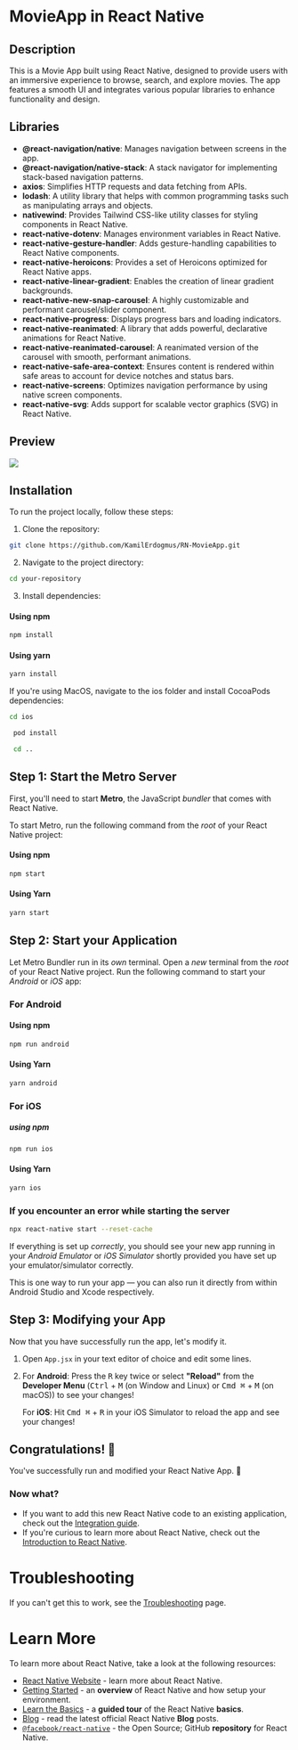 # MovieApp in React Native

## Description

This is a Movie App built using React Native, designed to provide users with an immersive experience to browse, search, and explore movies. The app features a smooth UI and integrates various popular libraries to enhance functionality and design.

## Libraries

- **@react-navigation/native**: Manages navigation between screens in the app.
- **@react-navigation/native-stack**: A stack navigator for implementing stack-based navigation patterns.
- **axios**: Simplifies HTTP requests and data fetching from APIs.
- **lodash**: A utility library that helps with common programming tasks such as manipulating arrays and objects.
- **nativewind**: Provides Tailwind CSS-like utility classes for styling components in React Native.
- **react-native-dotenv**: Manages environment variables in React Native.
- **react-native-gesture-handler**: Adds gesture-handling capabilities to React Native components.
- **react-native-heroicons**: Provides a set of Heroicons optimized for React Native apps.
- **react-native-linear-gradient**: Enables the creation of linear gradient backgrounds.
- **react-native-new-snap-carousel**: A highly customizable and performant carousel/slider component.
- **react-native-progress**: Displays progress bars and loading indicators.
- **react-native-reanimated**: A library that adds powerful, declarative animations for React Native.
- **react-native-reanimated-carousel**: A reanimated version of the carousel with smooth, performant animations.
- **react-native-safe-area-context**: Ensures content is rendered within safe areas to account for device notches and status bars.
- **react-native-screens**: Optimizes navigation performance by using native screen components.
- **react-native-svg**: Adds support for scalable vector graphics (SVG) in React Native.

## Preview

![](/assets/RN-MovieApp-GIF.gif)

## Installation

To run the project locally, follow these steps:

1. Clone the repository:

```bash
git clone https://github.com/KamilErdogmus/RN-MovieApp.git
```

2. Navigate to the project directory:

```bash
cd your-repository
```

3. Install dependencies:

#### Using npm

```bash
npm install
```

#### Using yarn

```bash
yarn install
```

If you're using MacOS, navigate to the ios folder and install CocoaPods dependencies:

```bash
cd ios
```

```bash
 pod install
```

```bash
 cd ..
```

## Step 1: Start the Metro Server

First, you'll need to start **Metro**, the JavaScript _bundler_ that comes with React Native.

To start Metro, run the following command from the _root_ of your React Native project:

#### Using npm

```bash
npm start
```

#### Using Yarn

```bash
yarn start
```

## Step 2: Start your Application

Let Metro Bundler run in its _own_ terminal. Open a _new_ terminal from the _root_ of your React Native project. Run the following command to start your _Android_ or _iOS_ app:

### For Android

#### Using npm

```bash
npm run android
```

#### Using Yarn

```bash
yarn android
```

### For iOS

##### using npm

```bash
npm run ios
```

#### Using Yarn

```bash
yarn ios
```

### If you encounter an error while starting the server

```bash
npx react-native start --reset-cache
```

If everything is set up _correctly_, you should see your new app running in your _Android Emulator_ or _iOS Simulator_ shortly provided you have set up your emulator/simulator correctly.

This is one way to run your app — you can also run it directly from within Android Studio and Xcode respectively.

## Step 3: Modifying your App

Now that you have successfully run the app, let's modify it.

1. Open `App.jsx` in your text editor of choice and edit some lines.
2. For **Android**: Press the <kbd>R</kbd> key twice or select **"Reload"** from the **Developer Menu** (<kbd>Ctrl</kbd> + <kbd>M</kbd> (on Window and Linux) or <kbd>Cmd ⌘</kbd> + <kbd>M</kbd> (on macOS)) to see your changes!

   For **iOS**: Hit <kbd>Cmd ⌘</kbd> + <kbd>R</kbd> in your iOS Simulator to reload the app and see your changes!

## Congratulations! :tada:

You've successfully run and modified your React Native App. :partying_face:

### Now what?

- If you want to add this new React Native code to an existing application, check out the [Integration guide](https://reactnative.dev/docs/integration-with-existing-apps).
- If you're curious to learn more about React Native, check out the [Introduction to React Native](https://reactnative.dev/docs/getting-started).

# Troubleshooting

If you can't get this to work, see the [Troubleshooting](https://reactnative.dev/docs/troubleshooting) page.

# Learn More

To learn more about React Native, take a look at the following resources:

- [React Native Website](https://reactnative.dev) - learn more about React Native.
- [Getting Started](https://reactnative.dev/docs/environment-setup) - an **overview** of React Native and how setup your environment.
- [Learn the Basics](https://reactnative.dev/docs/getting-started) - a **guided tour** of the React Native **basics**.
- [Blog](https://reactnative.dev/blog) - read the latest official React Native **Blog** posts.
- [`@facebook/react-native`](https://github.com/facebook/react-native) - the Open Source; GitHub **repository** for React Native.
